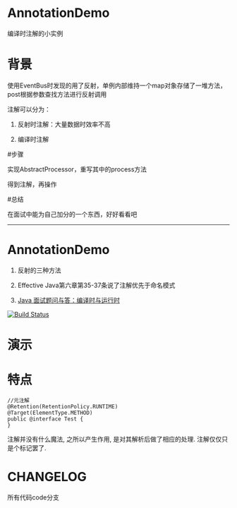 # AnnotationDemo

编译时注解的小实例

# 背景

使用EventBus时发现的用了反射，单例内部维持一个map对象存储了一堆方法，post根据参数查找方法进行反射调用

注解可以分为：

1. 反射时注解：大量数据时效率不高

2. 编译时注解

#步骤

实现AbstractProcessor，重写其中的process方法

得到注解，再操作

#总结

在面试中能为自己加分的一个东西，好好看看吧 

----
# AnnotationDemo

1. 反射的三种方法

2. Effective Java第六章第35-37条说了注解优先于命名模式

3. [Java 面试题问与答：编译时与运行时](http://www.importnew.com/1796.html)

[![Build Status](https://travis-ci.org/meolu/walle-web.svg?branch=master)](https://travis-ci.org/meolu/walle-web)

# 演示

# 特点

 ```
 //元注解
 @Retention(RetentionPolicy.RUNTIME)
@Target(ElementType.METHOD)
public @interface Test {
}
 ```
 注解并没有什么魔法, 之所以产生作用, 是对其解析后做了相应的处理. 注解仅仅只是个标记罢了.

# CHANGELOG

所有代码code分支





